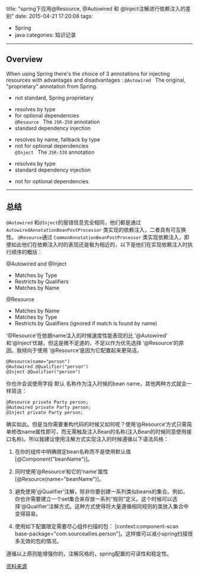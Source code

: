 title: "spring下应用@Resource, @Autowired 和 @Inject注解进行依赖注入的差别"
date: 2015-04-21 17:20:08
tags:
- Spring
- java
categories: 知识记录
---


## Overview

When using Spring there's the choice of 3 annotations for injecting resources with advantages and disadvantages : 
`@Autowired `
The original, "proprietary" annotation from Spring. 
- not standard, Spring proprietary 
+ resolves by type 
+ for optional dependencies  
`@Resource `
The  `JSR-250` annotation 
+ standard dependency injection 
- resolves by name, fallback by type 
- not for optional dependencies  
`@Inject `
The  `JSR-330` annotation 
+ resolves by type 
+ standard dependency injection 
- not for optional dependencies 

<!--more-->

---

## 总结
 `@Autowired` 和`@Inject`的报错信息完全相同，他们都是通过`AutowiredAnnotationBeanPostProcessor` 类实现的依赖注入，二者具有可互换性。 `@Resource`通过 `CommonAnnotationBeanPostProcessor` 类实现依赖注入，即便如此他们在依赖注入时的表现还是极为相近的，以下是他们在实现依赖注入时执行顺序的概括：

@Autowired and @Inject

- Matches by Type
- Restricts by Qualifiers
- Matches by Name

@Resource

- Matches by Name
- Matches by Type
- Restricts by Qualifiers (ignored if match is found by name)

‘@Resource’在依据name注入的时候速度性能表现的比 ‘@Autowired’ 和‘@Inject’优越，但这是微不足道的，不足以作为优先选择 ‘@Resource’的原因。我倾向于使用 ‘@Resource’是因为它配置起来更简洁。
```
@Resource(name="person")
@Autowired @Qualifier("person")
@Inject @Qualifier("person")
```
你也许会说使用字段  默认  名称作为注入时候的bean name，其他两种方式就会一样简洁：
```
@Resource private Party person;
@Autowired private Party person;
@Inject private Party person;
```
确实如此。但是当你需要重构代码的时候又如何呢？使用’@Resource‘方式只需简单修改name属性即可，而无需触及注入Bean的名称(注入Bean的时候同意使用接口名称)。所以我建议使用注解方式实现注入的时候遵循以下语法风格：

1. 在你的组件中明确限定bean名称而不是使用默认值[@Component("beanName")]。

2. 同时使用’@Resource‘和它的’name'属性 [@Resource(name="beanName")]。

3. 避免使用‘@Qualifier’注解，除非你要创建一系列类似beans的集合。例如，你也许需要建立一个set集合来存放一系列“规则”定义。这个时候可以选择‘@Qualifier'注解方式。这种方式使得将大量遵循相同规则的类放入集合中变得容易。

4. 使用如下配置限定需要尽心组件扫描的包： [context:component-scan base-package="com.sourceallies.person"]。这样做可以减小spring扫描很多无效的包的情况。

遵循以上原则能增强你的，注解风格的，spring配置的可读性和稳定性。 

[资料来源][1]


  [1]: http://my.oschina.net/swearyd7/blog/297681